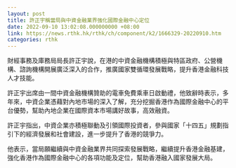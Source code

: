 ```yaml
---
layout: post
title: 許正宇稱當局與中資金融業界強化國際金融中心定位
date: 2022-09-10 13:02:08.000000000 +08:00
link: https://news.rthk.hk/rthk/ch/component/k2/1666329-20220910.htm
categories: rthk
---
```


財經事務及庫務局局長許正宇說，在港的中資金融機構積極與特區政府、公營機構、諮詢機構開展廣泛深入的合作，推廣國家雙循環發展戰略，提升香港金融科技人才技能。

許正宇出席由一間中資金融機構贊助的電車免費乘車日啟動禮，他致辭時表示，多年來，中資企業憑藉對內地市場的深入了解，充分挖掘香港作為國際金融中心的平台優勢，幫助內地企業在國際資本市場講好故事，高效融資。

許正宇指出，中資企業亦積極聯動及引領國際投資者，參與國家「十四五」規劃指引下的經濟發展和社會建設，進一步提升了香港的競爭力。

他表示，當局願繼續與中資金融業界共同探索發展戰略，繼續提升香港金融基建，強化香港作為國際金融中心的各項功能及定位，幫助香港融入國家發展大局。
